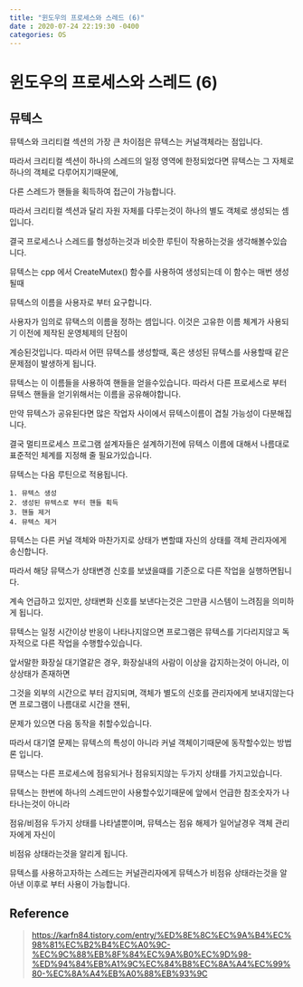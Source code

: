 ```yaml
---
title: "윈도우의 프로세스와 스레드 (6)"
date : 2020-07-24 22:19:30 -0400
categories: OS
---
```


# 윈도우의 프로세스와 스레드 (6)

## 뮤텍스

뮤텍스와 크리티컬 섹션의 가장 큰 차이점은 뮤텍스는 커널객체라는 점입니다.

따라서 크리티컬 섹션이 하나의 스레드의 일정 영역에 한정되었다면 뮤텍스는 그 자체로 하나의 객체로 다루어지기때문에,

다른 스레드가 핸들을 획득하여 접근이 가능합니다.

따라서 크리티컬 섹션과 달리 자원 자체를 다루는것이 하나의 별도 객체로 생성되는 셈입니다.

결국 프로세스나 스레드를 형성하는것과 비슷한 루틴이 작용하는것을 생각해볼수있습니다.

뮤텍스는 cpp 에서 CreateMutex() 함수를 사용하여 생성되는데 이 함수는 매번 생성될때

뮤텍스의 이름을 사용자로 부터 요구합니다.

사용자가 임의로 뮤택스의 이름을 정하는 셈입니다. 이것은 고유한 이름 체계가 사용되기 이전에 제작된 운영체제의 단점이


계승된것입니다. 따라서 어떤 뮤텍스를 생성할때, 혹은 생성된 뮤텍스를 사용할때 같은 문제점이 발생하게 됩니다.

뮤텍스는 이 이름들을 사용하여 핸들을 얻을수있습니다. 따라서 다른 프로세스로 부터 뮤텍스 핸들을 얻기위해서는 이름을 공유해야합니다.

만약 뮤텍스가 공유된다면 많은 작업자 사이에서 뮤텍스이름이 겹칠 가능성이 다분해집니다.

결국 멀티프로세스 프로그램 설계자들은 설계하기전에 뮤텍스 이름에 대해서 나름대로 표준적인 체계를 지정해 줄 필요가있습니다.

뮤텍스는 다음 루틴으로 적용됩니다.
```
1. 뮤텍스 생성
2. 생성된 뮤텍스로 부터 핸들 획득
3. 핸들 제거
4. 뮤텍스 제거 
```
뮤텍스는 다른 커널 객체와 마찬가지로 상태가 변할떄 자신의 상태를 객체 관리자에게 송신합니다.

따라서 해당 뮤택스가 상태변경 신호를 보냈을떄를 기준으로 다른 작업을 실행하면됩니다.

계속 언급하고 있지만, 상태변화 신호를 보낸다는것은 그만큼 시스템이 느려짐을 의미하게 됩니다.

뮤텍스는 일정 시간이상 반응이 나타나지않으면 프로그램은 뮤텍스를 기다리지않고 독자적으로 다른 작업을 수행할수있습니다.

앞서말한 화장실 대기열같은 경우, 화장실내의 사람이 이상을 감지하는것이 아니라, 이상상태가 존재하면

그것을 외부의 시간으로 부터 감지되며, 객체가 별도의 신호를 관리자에게 보내지않는다면 프로그램이 나름대로 시간을 잰뒤,

문제가 있으면 다음 동작을 취할수있습니다.

따라서 대기열 문제는 뮤텍스의 특성이 아니라 커널 객체이기때문에 동작할수있는 방법론 입니다.

뮤택스는 다른 프로세스에 점유되거나 점유되지않는 두가지 상태를 가지고있습니다.

뮤텍스는 한번에 하나의 스레드만이 사용할수있기때문에 앞에서 언급한 참조숫자가 나타나는것이 아니라

점유/비점유 두가지 상태를 나타낼뿐이며, 뮤텍스는 점유 해제가 일어날경우 객체 관리자에게 자신이 

비점유 상태라는것을 알리게 됩니다.

뮤텍스를 사용하고자하는 스레드는 커널관리자에게 뮤텍스가 비점유 상태라는것을 알아낸 이후로 부터 사용이 가능합니다.




## Reference

> https://karfn84.tistory.com/entry/%ED%8E%8C%EC%9A%B4%EC%98%81%EC%B2%B4%EC%A0%9C-%EC%9C%88%EB%8F%84%EC%9A%B0%EC%9D%98-%ED%94%84%EB%A1%9C%EC%84%B8%EC%8A%A4%EC%99%80-%EC%8A%A4%EB%A0%88%EB%93%9C
